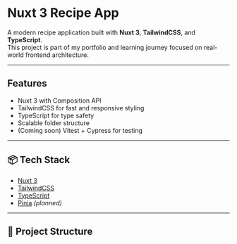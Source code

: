 # Nuxt 3 Recipe App

A modern recipe application built with **Nuxt 3**, **TailwindCSS**, and **TypeScript**.  
This project is part of my portfolio and learning journey focused on real-world frontend architecture.

---

## Features

- Nuxt 3 with Composition API
- TailwindCSS for fast and responsive styling
- TypeScript for type safety
- Scalable folder structure
- (Coming soon) Vitest + Cypress for testing

---

## 📦 Tech Stack

- [Nuxt 3](https://nuxt.com)
- [TailwindCSS](https://tailwindcss.com)
- [TypeScript](https://www.typescriptlang.org/)
- [Pinia](https://pinia.vuejs.org/) *(planned)*

---

## 📂 Project Structure